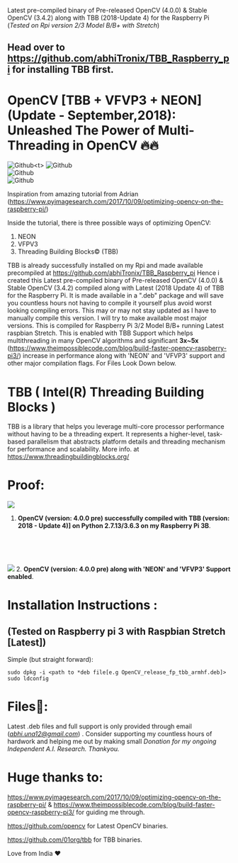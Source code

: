 Latest pre-compiled binary of Pre-released OpenCV (4.0.0) & Stable OpenCV (3.4.2) along with TBB (2018-Update 4) for the Raspberry Pi (*Tested on Rpi version 2/3 Model B/B+ with Stretch*)

## Head over to https://github.com/abhiTronix/TBB_Raspberry_pi for installing TBB first.

# OpenCV [TBB + VFVP3 + NEON] (Update - September,2018): **Unleashed The Power of Multi-Threading in OpenCV 🔥🔥**

![Github](https://img.shields.io/badge/OpenCV-Stable%20(3.4.2)%20%7C%20Alpha%20(4.0.0)-orange.svg?longCache=true&style=for-the-badge)<t>
![Github](https://img.shields.io/badge/TBB-2018%20Update%204-yellow.svg?longCache=true&style=for-the-badge)<br>
![Github](https://img.shields.io/badge/Platform-Raspberry%20Pi%202/3-blue.svg?longCache=true&style=for-the-badge)<br>
![Github](https://img.shields.io/badge/Build-Passing-green.svg?longCache=true&style=for-the-badge)<br>

Inspiration from amazing tutorial from Adrian (https://www.pyimagesearch.com/2017/10/09/optimizing-opencv-on-the-raspberry-pi/)

Inside the tutorial, there is three possible ways of optimizing OpenCV:

1. NEON 
2. VFPV3 
3. Threading Building Blocks©️ (TBB)

TBB is already successfully installed on my Rpi and made available precompiled at  https://github.com/abhiTronix/TBB_Raspberry_pi
Hence i created this Latest pre-compiled binary of Pre-released OpenCV (4.0.0) & Stable OpenCV (3.4.2) compiled along with Latest (2018 Update 4) of TBB for the Raspberry Pi. It is made available in a ".deb" package and will save you countless hours not having to compile it yourself plus avoid worst looking compiling errors. This may or may not stay updated as I have to manually compile this version.  I will try to make available most major versions. This is compiled for Raspberry Pi 3/2 Model B/B+ running Latest raspbian Stretch. This is enabled with TBB Support which helps multithreading in many OpenCV algorithms and significant **3x~5x** (https://www.theimpossiblecode.com/blog/build-faster-opencv-raspberry-pi3/) increase in performance along with 'NEON' and 'VFVP3' support and other major compilation flags.
For Files Look Down below.


# TBB ( Intel(R) Threading Building Blocks )
TBB is a library that helps you leverage multi-core processor performance without having to be a threading expert. It represents a higher-level, task-based parallelism that abstracts platform details and threading mechanism for performance and scalability.
More info. at https://www.threadingbuildingblocks.org/

# Proof:

![](https://github.com/abhiTronix/OpenCV_Raspberry_pi_TBB/blob/master/Latest.gif)
1. **OpenCV (version: 4.0.0 pre) successfully compiled with TBB (version: 2018 - Update 4)] on Python 2.7.13/3.6.3 on my Raspberry Pi 3B**.

<br>
<br>
<br>

![](https://github.com/abhiTronix/OpenCV_Raspberry_pi_TBB/blob/master/Screenshot.png)
2. **OpenCV (version: 4.0.0 pre) along with 'NEON' and 'VFVP3' Support enabled**.

# Installation Instructions :
## (Tested on Raspberry pi 3 with Raspbian Stretch [Latest])
Simple (but straight forward):
  ```
sudo dpkg -i <path to *deb file[e.g OpenCV_release_fp_tbb_armhf.deb]>
sudo ldconfig

  ```
# Files📂:
Latest .deb files and full support is only provided through email (*abhi.una12@gmail.com*) . Consider supporting my countless hours of hardwork and helping me out by making small *Donation for my ongoing Independent A.I. Research. Thankyou.*

# Huge thanks to:
https://www.pyimagesearch.com/2017/10/09/optimizing-opencv-on-the-raspberry-pi/ & https://www.theimpossiblecode.com/blog/build-faster-opencv-raspberry-pi3/ for guiding me through.

https://github.com/opencv for Latest OpenCV binaries.

https://github.com/01org/tbb for TBB binaries.

Love from India ❤️
